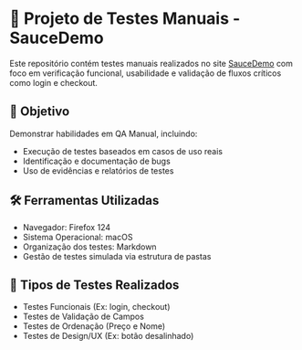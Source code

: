 # 🧪 Projeto de Testes Manuais - SauceDemo

Este repositório contém testes manuais realizados no site [SauceDemo](https://www.saucedemo.com/) com foco em verificação funcional, usabilidade e validação de fluxos críticos como login e checkout.

## 🎯 Objetivo
Demonstrar habilidades em QA Manual, incluindo:
- Execução de testes baseados em casos de uso reais
- Identificação e documentação de bugs
- Uso de evidências e relatórios de testes

## 🛠️ Ferramentas Utilizadas
- Navegador: Firefox 124
- Sistema Operacional: macOS
- Organização dos testes: Markdown
- Gestão de testes simulada via estrutura de pastas

## 🧪 Tipos de Testes Realizados
- Testes Funcionais (Ex: login, checkout)
- Testes de Validação de Campos
- Testes de Ordenação (Preço e Nome)
- Testes de Design/UX (Ex: botão desalinhado)
